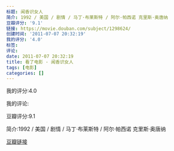 ```yaml
---
标题: 闻香识女人
简介: 1992 / 美国 / 剧情 / 马丁·布莱斯特 / 阿尔·帕西诺 克里斯·奥唐纳
豆瓣评分: '9.1'
链接: https://movie.douban.com/subject/1298624/
创建时间: '2011-07-07 20:32:19'
我的评分: '4.0'
标签:
评论:
date: 2011-07-07 20:32:19
title: 看了电影 - 闻香识女人
tags: [电影]
categories: []
---
```


我的评分:4.0

我的评论:

豆瓣评分:9.1

简介:1992 / 美国 / 剧情 / 马丁·布莱斯特 / 阿尔·帕西诺 克里斯·奥唐纳

[豆瓣链接](https://movie.douban.com/subject/1298624/)

